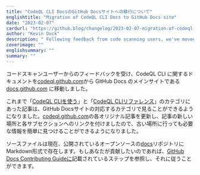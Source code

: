 ```yaml
---
title: "CodeQL CLI DocsのGitHub Docsサイトへの移行について"
englishtitle: "Migration of CodeQL CLI Docs to GitHub Docs site"
date: "2023-02-07"
cardurl: "https://github.blog/changelog/2023-02-07-migration-of-codeql-cli-docs-to-github-docs-site"
author: "Kevin Duck"
description: " Following feedback from code scanning users, we've moved documentation about the CodeQL CLI from codeql.github.com to docs.github.com , the main GitHub Docs site.  You can now find all the articles that were previously under the "Using the CodeQL CLI " and "CodeQL CLI reference " categories in corresponding categories on the GitHub Docs site. We've updated each of the original articles on codeql.github.com with links to the new location of the article and to each subsection, so that if you go to the old location you can easily find the information you need.  The source files now exist in Markdown format in the public, open-source docs repository. If you would like to contribute, you can consult and follow the steps listed in the GitHub Docs contributing guide .  "
coverimage: ""
englishsummary: ""
summary: ""
---
```


<p>コードスキャンユーザーからのフィードバックを受け、CodeQL CLI に関するドキュメントを<a href="https://codeql.github.com/docs/codeql-cli/">codeql.github.com</a>から GitHub Docs のメインサイトである<a href="https://docs.github.com/en/code-security/codeql-cli">docs.github.com</a> に移動しました。</p>
<p>これまで「<a href="https://codeql.github.com/docs/codeql-cli/using-the-codeql-cli/">CodeQL CLIを使う</a>」と「<a href="https://codeql.github.com/docs/codeql-cli/codeql-cli-reference/">CodeQL CLIリファレンス</a>」のカテゴリにあった記事は、GitHub Docsサイトの対応するカテゴリで見ることができるようになりました。<a href="https://codeql.github.com/docs/codeql-cli/">codeql.github.com</a>の各オリジナル記事を更新し、記事の新しい場所と各サブセクションへのリンクを付けましたので、古い場所に行っても必要な情報を簡単に見つけることができるようになりました。</p>
<p>ソースファイルは現在、公開されているオープンソースの<a href="https://github.com/github/docs/tree/main/content/code-security/codeql-cli">docs</a>リポジトリにMarkdown形式で存在します。もしあなたが貢献したいのであれば、<a href="https://github.com/github/docs/blob/main/CONTRIBUTING.md">GitHub Docs Contributing Guideに</a>記載されているステップを参照し、それに従うことができます。</p>


